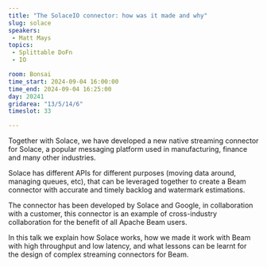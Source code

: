 ```yaml
---
title: "The SolaceIO connector: how was it made and why"
slug: solace
speakers:
 - Matt Mays
topics:
 - Splittable DoFn
 - IO

room: Bonsai
time_start: 2024-09-04 16:00:00
time_end: 2024-09-04 16:25:00
day: 20241
gridarea: "13/5/14/6"
timeslot: 33

---
```


Together with Solace, we have developed a new native streaming connector for Solace, a popular messaging platform used in manufacturing, finance and many other industries.

Solace has different APIs for different purposes (moving data around, managing queues, etc), that can be leveraged together to create a Beam connector with accurate and timely backlog and watermark estimations.

The connector has been developed by Solace and Google, in collaboration with a customer, this connector is an example of cross-industry collaboration for the benefit of all Apache Beam users.

In this talk we explain how Solace works, how we made it work with Beam with high throughput and low latency, and what lessons can be learnt for the design of complex streaming connectors for Beam.

